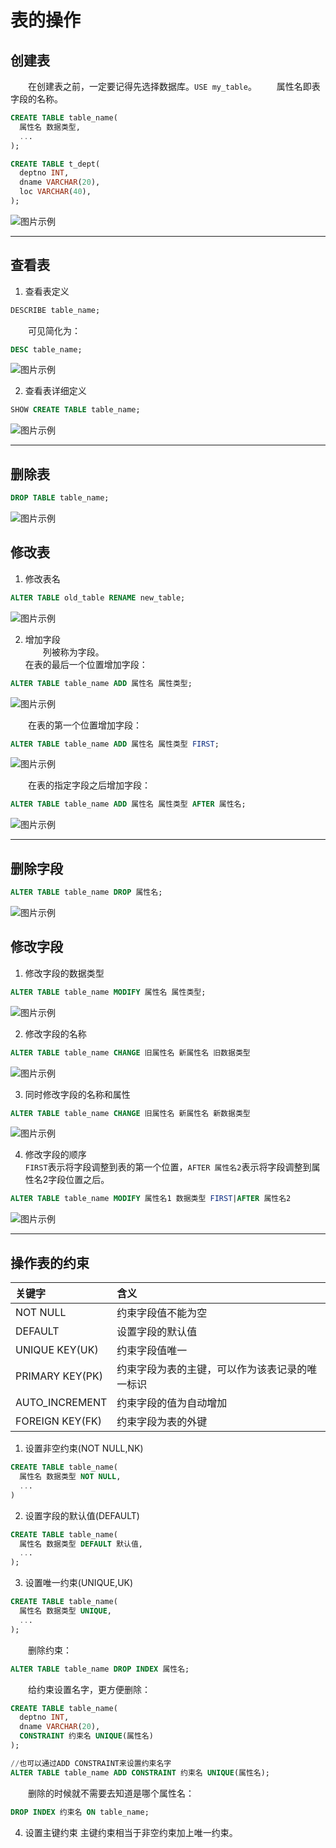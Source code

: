 # 表的操作
## 创建表
&emsp;&emsp;在创建表之前，一定要记得先选择数据库。```USE my_table```。
&emsp;&emsp;属性名即表字段的名称。  
```sql
CREATE TABLE table_name(
  属性名 数据类型,
  ...
);  

CREATE TABLE t_dept(
  deptno INT,
  dname VARCHAR(20),
  loc VARCHAR(40),
);
```
![图片示例](https://github.com/gneL1/mysql/blob/master/photos/%E8%A1%A8%E7%9A%84%E6%93%8D%E4%BD%9C/create_table.png)

***

## 查看表
1. 查看表定义
```sql
DESCRIBE table_name;
```
&emsp;&emsp;可见简化为：  
```sql
DESC table_name;
```

![图片示例](https://github.com/gneL1/mysql/blob/master/photos/%E8%A1%A8%E7%9A%84%E6%93%8D%E4%BD%9C/show_teble_1.png)

2. 查看表详细定义
```sql
SHOW CREATE TABLE table_name;
```
![图片示例](https://github.com/gneL1/mysql/blob/master/photos/%E8%A1%A8%E7%9A%84%E6%93%8D%E4%BD%9C/show_table_2.png)

***

## 删除表
```sql
DROP TABLE table_name;
```
![图片示例](https://github.com/gneL1/mysql/blob/master/photos/%E8%A1%A8%E7%9A%84%E6%93%8D%E4%BD%9C/delete_table.png)

## 修改表
1. 修改表名
```sql
ALTER TABLE old_table RENAME new_table;
```
![图片示例](https://github.com/gneL1/mysql/blob/master/photos/%E8%A1%A8%E7%9A%84%E6%93%8D%E4%BD%9C/alter_table.png)

2. 增加字段  
&emsp;&emsp;列被称为字段。  
在表的最后一个位置增加字段：  
```sql
ALTER TABLE table_name ADD 属性名 属性类型;
```
![图片示例](https://github.com/gneL1/mysql/blob/master/photos/%E8%A1%A8%E7%9A%84%E6%93%8D%E4%BD%9C/add_table_1.png)

&emsp;&emsp;在表的第一个位置增加字段：  
```sql
ALTER TABLE table_name ADD 属性名 属性类型 FIRST;
```
![图片示例](https://github.com/gneL1/mysql/blob/master/photos/%E8%A1%A8%E7%9A%84%E6%93%8D%E4%BD%9C/add_table_2.png)

&emsp;&emsp;在表的指定字段之后增加字段：  
```sql
ALTER TABLE table_name ADD 属性名 属性类型 AFTER 属性名;
```
![图片示例](https://github.com/gneL1/mysql/blob/master/photos/%E8%A1%A8%E7%9A%84%E6%93%8D%E4%BD%9C/add_table_3.png)

***

## 删除字段
```sql
ALTER TABLE table_name DROP 属性名;
```
![图片示例](https://github.com/gneL1/mysql/blob/master/photos/%E8%A1%A8%E7%9A%84%E6%93%8D%E4%BD%9C/drop_table_1.png)

## 修改字段
1. 修改字段的数据类型
```sql
ALTER TABLE table_name MODIFY 属性名 属性类型;
```
![图片示例](https://github.com/gneL1/mysql/blob/master/photos/%E8%A1%A8%E7%9A%84%E6%93%8D%E4%BD%9C/modify_table_1.png)

2. 修改字段的名称
```sql
ALTER TABLE table_name CHANGE 旧属性名 新属性名 旧数据类型
```
![图片示例](https://github.com/gneL1/mysql/blob/master/photos/%E8%A1%A8%E7%9A%84%E6%93%8D%E4%BD%9C/modify_table_2.png)

3. 同时修改字段的名称和属性
```sql
ALTER TABLE table_name CHANGE 旧属性名 新属性名 新数据类型
```
![图片示例](https://github.com/gneL1/mysql/blob/master/photos/%E8%A1%A8%E7%9A%84%E6%93%8D%E4%BD%9C/modify_table_3.png)

4. 修改字段的顺序  
```FIRST```表示将字段调整到表的第一个位置，```AFTER 属性名2```表示将字段调整到属性名2字段位置之后。  
```sql
ALTER TABLE table_name MODIFY 属性名1 数据类型 FIRST|AFTER 属性名2
```
![图片示例](https://github.com/gneL1/mysql/blob/master/photos/%E8%A1%A8%E7%9A%84%E6%93%8D%E4%BD%9C/modify_table_4.png)

***

## 操作表的约束
关键字|含义
:-|:-|
NOT NULL|约束字段值不能为空
DEFAULT|设置字段的默认值
UNIQUE KEY(UK)|约束字段值唯一
PRIMARY KEY(PK)|约束字段为表的主键，可以作为该表记录的唯一标识
AUTO_INCREMENT|约束字段的值为自动增加
FOREIGN KEY(FK)|约束字段为表的外键

1. 设置非空约束(NOT NULL,NK)  
```sql
CREATE TABLE table_name(
  属性名 数据类型 NOT NULL,
  ...
)
```
2. 设置字段的默认值(DEFAULT)  
```sql
CREATE TABLE table_name(
  属性名 数据类型 DEFAULT 默认值,
  ...
);
```

3. 设置唯一约束(UNIQUE,UK)  
```sql
CREATE TABLE table_name(
  属性名 数据类型 UNIQUE,
  ...
);  
```
&emsp;&emsp;删除约束：  
```sql
ALTER TABLE table_name DROP INDEX 属性名;
```
&emsp;&emsp;给约束设置名字，更方便删除：  
```sql
CREATE TABLE table_name(
  deptno INT,
  dname VARCHAR(20),
  CONSTRAINT 约束名 UNIQUE(属性名)
);

//也可以通过ADD CONSTRAINT来设置约束名字
ALTER TABLE table_name ADD CONSTRAINT 约束名 UNIQUE(属性名);
```

&emsp;&emsp;删除的时候就不需要去知道是哪个属性名：  
```sql
DROP INDEX 约束名 ON table_name;
```

4. 设置主键约束
主键约束相当于非空约束加上唯一约束。  
```sql

```
